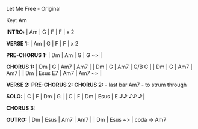 Let Me Free - Original

Key: Am

__INTRO:__
| Am | G | F | F | x 2

__VERSE 1:__
| Am | G | F | F | x 2

__PRE-CHORUS 1:__
| Dm | Am | G | G ~> |

__CHORUS 1:__
| Dm | G | Am7 | Am7 |
| Dm | G | Am7 | G/B C |
| Dm | G | Am7 | Am7 |
| Dm | Esus E7 | Am7 | Am7 ~> |

__VERSE 2:__
__PRE-CHORUS 2:__
__CHORUS 2:__ - last bar Am7 - to strum through

__SOLO:__
| C |  F | Dm | G  |
| C |  F | Dm |  Esus | E  ♪♪ ♪♪ ♪| 

__CHORUS 3:__

__OUTRO:__
| Dm | Esus | Am7 | Am7 |
| Dm | Esus ~> | coda -> Am7 


